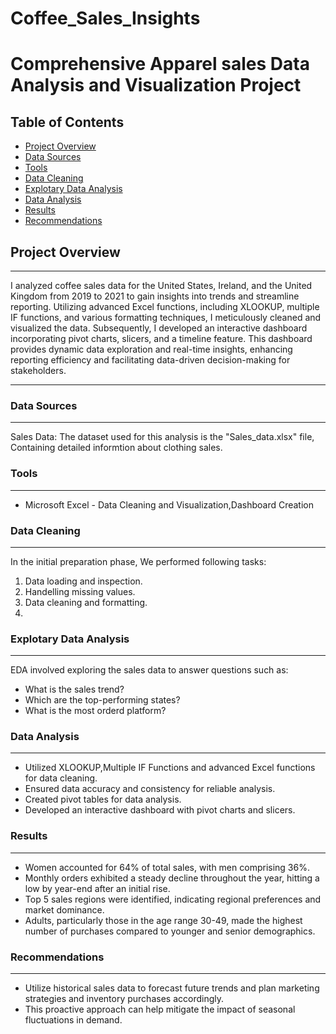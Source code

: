# Coffee_Sales_Insights
# Comprehensive Apparel sales Data Analysis and Visualization Project 

## Table of Contents 
- [Project Overview](#project-overview)
- [Data Sources](#data-sources)
- [Tools](#tools)
- [Data Cleaning](#data-cleaning)
- [Explotary Data Analysis](#explotary-data-analysis)
- [Data Analysis](#data-analysis)
- [Results](#results)
- [Recommendations](#recommendations)
## Project Overview
---

I analyzed coffee sales data for the United States, Ireland, and the United Kingdom from 2019 to 2021 to gain insights into trends and streamline reporting. Utilizing advanced Excel functions, including XLOOKUP, multiple IF functions, and various formatting techniques, I meticulously cleaned and visualized the data. Subsequently, I developed an interactive dashboard incorporating pivot charts, slicers, and a timeline feature. This dashboard provides dynamic data exploration and real-time insights, enhancing reporting efficiency and facilitating data-driven decision-making for stakeholders.

---


### Data Sources
---
Sales Data: The dataset used for this analysis is the "Sales_data.xlsx" file, Containing detailed informtion about clothing sales.
 
### Tools 
---
- Microsoft Excel - Data Cleaning and Visualization,Dashboard Creation

### Data Cleaning
---
In the initial preparation phase, We performed following tasks:
1. Data loading and inspection.
2. Handelling missing values.
3. Data cleaning and formatting.
4. 
   
### Explotary Data Analysis 
---
EDA involved exploring the sales data to answer questions such as:
- What is the sales trend?
- Which are the top-performing states?
- What is the most orderd platform?

### Data Analysis 
---
- Utilized XLOOKUP,Multiple IF Functions and advanced Excel functions for data cleaning.
- Ensured data accuracy and consistency for reliable analysis.
- Created pivot tables for data analysis.
- Developed an interactive dashboard with pivot charts and slicers.

### Results
---
- Women accounted for 64% of total sales, with men comprising 36%.
- Monthly orders exhibited a steady decline throughout the year, hitting a low by year-end after an initial rise.
- Top 5 sales regions were identified, indicating regional preferences and market dominance.
- Adults, particularly those in the age range 30-49, made the highest number of purchases compared to younger and senior demographics.

### Recommendations
---
- Utilize historical sales data to forecast future trends and plan marketing strategies and inventory purchases accordingly. 
- This proactive approach can help mitigate the impact of seasonal fluctuations in demand.
